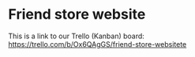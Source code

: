# Friend store website
This is a link to our Trello (Kanban) board: https://trello.com/b/Ox6QAgGS/friend-store-websitete